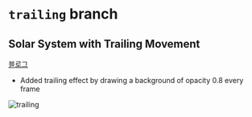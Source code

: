 # `trailing` branch

## Solar System with Trailing Movement
[블로그](https://joey-ful.github.io/canvas/solar-system-drag-upgrade/)
- Added trailing effect by drawing a background of opacity 0.8 every frame

![trailing](https://user-images.githubusercontent.com/52592748/108345252-63df5500-7221-11eb-931d-7d14f21ecea8.gif)